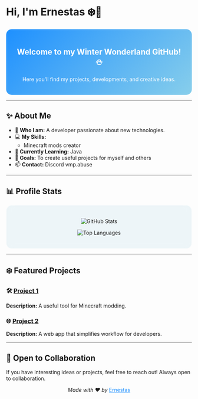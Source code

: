 # Hi, I'm Ernestas ❄️👋

<div align="center" style="background: linear-gradient(135deg, #1E90FF, #87CEEB); padding: 20px; border-radius: 15px; color: white;">
  <h2>Welcome to my Winter Wonderland GitHub! ⛄</h2>
  <p>Here you'll find my projects, developments, and creative ideas.</p>
</div>

---

## ✨ About Me

- 🌟 **Who I am:** A developer passionate about new technologies.
- 💻 **My Skills:**
  - Minecraft mods creator
- 🌱 **Currently Learning:** Java
- 🎯 **Goals:** To create useful projects for myself and others
- 📫 **Contact:** Discord vmp.abuse

---

## 📊 Profile Stats

<div align="center" style="backdrop-filter: blur(10px); background-color: rgba(173, 216, 230, 0.2); padding: 20px; border-radius: 15px; border: 1px solid rgba(255, 255, 255, 0.6);">

![GitHub Stats](https://github-readme-stats.vercel.app/api?username=izzo3oh3&show_icons=true&theme=radical)

![Top Languages](https://github-readme-stats.vercel.app/api/top-langs/?username=izzo3oh3&layout=compact&theme=radical)

</div>

---

## ❄️ Featured Projects

### 🛠️ [Project 1](#)
**Description:** A useful tool for Minecraft modding.

### 🌐 [Project 2](#)
**Description:** A web app that simplifies workflow for developers.

---

## 🤝 Open to Collaboration

If you have interesting ideas or projects, feel free to reach out! Always open to collaboration.

<div align="center">
  <p><i>Made with ❤️ by</i> <a href="https://github.com/izzo3oh3" style="color: #1E90FF;">Ernestas</a></p>
</div>
